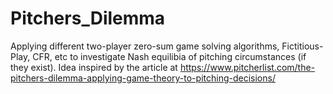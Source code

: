 # Pitchers_Dilemma

Applying different two-player zero-sum game solving algorithms, Fictitious-Play, CFR, etc to investigate Nash equilibia of pitching circumstances (if they exist). 
Idea inspired by the article at https://www.pitcherlist.com/the-pitchers-dilemma-applying-game-theory-to-pitching-decisions/
